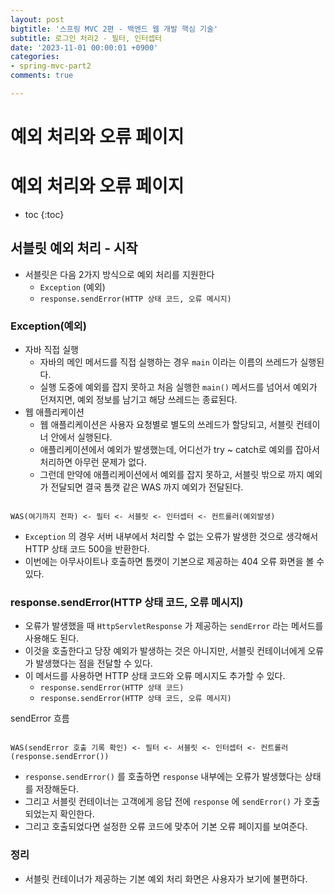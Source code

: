 ```yaml
---
layout: post
bigtitle: '스프링 MVC 2편 - 백엔드 웹 개발 핵심 기술'
subtitle: 로그인 처리2 - 필터, 인터셉터
date: '2023-11-01 00:00:01 +0900'
categories:
- spring-mvc-part2
comments: true

---
```


# 예외 처리와 오류 페이지

# 예외 처리와 오류 페이지

* toc
{:toc}

## 서블릿 예외 처리 - 시작
+ 서블릿은 다음 2가지 방식으로 예외 처리를 지원한다
  + ```Exception``` (예외)
  + ```response.sendError(HTTP 상태 코드, 오류 메시지)```

### Exception(예외)
+ 자바 직접 실행
  + 자바의 메인 메서드를 직접 실행하는 경우 ```main``` 이라는 이름의 쓰레드가 실행된다.
  + 실행 도중에 예외를 잡지 못하고 처음 실행한 ```main()``` 메서드를 넘어서 예외가 던져지면, 예외 정보를 남기고 해당 쓰레드는 종료된다.
+ 웹 애플리케이션
  + 웹 애플리케이션은 사용자 요청별로 별도의 쓰레드가 할당되고, 서블릿 컨테이너 안에서 실행된다.
  + 애플리케이션에서 예외가 발생했는데, 어디선가 try ~ catch로 예외를 잡아서 처리하면 아무런 문제가 없다.
  + 그런데 만약에 애플리케이션에서 예외를 잡지 못하고, 서블릿 밖으로 까지 예외가 전달되면 결국 톰캣 같은 WAS 까지 예외가 전달된다.

~~~

WAS(여기까지 전파) <- 필터 <- 서블릿 <- 인터셉터 <- 컨트롤러(예외발생)

~~~

+ ```Exception``` 의 경우 서버 내부에서 처리할 수 없는 오류가 발생한 것으로 생각해서 HTTP 상태 코드 500을 반환한다.
+ 이번에는 아무사이트나 호출하면 톰캣이 기본으로 제공하는 404 오류 화면을 볼 수 있다.

### response.sendError(HTTP 상태 코드, 오류 메시지)
+ 오류가 발생했을 때 ```HttpServletResponse``` 가 제공하는 ```sendError``` 라는 메서드를 사용해도 된다. 
+ 이것을 호출한다고 당장 예외가 발생하는 것은 아니지만, 서블릿 컨테이너에게 오류가 발생했다는 점을 전달할 수 있다.
+ 이 메서드를 사용하면 HTTP 상태 코드와 오류 메시지도 추가할 수 있다.
  + ```response.sendError(HTTP 상태 코드)```
  + ```response.sendError(HTTP 상태 코드, 오류 메시지)```

sendError 흐름
~~~

WAS(sendError 호출 기록 확인) <- 필터 <- 서블릿 <- 인터셉터 <- 컨트롤러(response.sendError())

~~~

+ ```response.sendError()``` 를 호출하면 ```response``` 내부에는 오류가 발생했다는 상태를 저장해둔다.
+ 그리고 서블릿 컨테이너는 고객에게 응답 전에 ```response``` 에 ```sendError()``` 가 호출되었는지 확인한다. 
+ 그리고 호출되었다면 설정한 오류 코드에 맞추어 기본 오류 페이지를 보여준다.

### 정리
+ 서블릿 컨테이너가 제공하는 기본 예외 처리 화면은 사용자가 보기에 불편하다.
